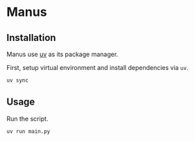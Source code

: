 # Manus

## Installation

Manus use [uv](https://github.com/astral-sh/uv) as its package manager.

First, setup virtual environment and install dependencies via `uv`.

```bash
uv sync
```

## Usage

Run the script.
```bash
uv run main.py
```
